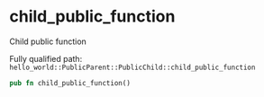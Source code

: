 # child_public_function

Child public function


Fully qualified path: `hello_world::PublicParent::PublicChild::child_public_function`

```rust
pub fn child_public_function()
```

